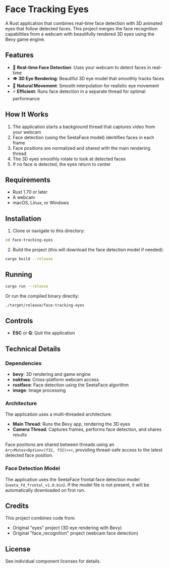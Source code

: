 # Face Tracking Eyes

A Rust application that combines real-time face detection with 3D animated eyes that follow detected faces. This project merges the face recognition capabilities from a webcam with beautifully rendered 3D eyes using the Bevy game engine.

## Features

- 🎥 **Real-time Face Detection**: Uses your webcam to detect faces in real-time
- 👁️ **3D Eye Rendering**: Beautiful 3D eye model that smoothly tracks faces
- 🎯 **Natural Movement**: Smooth interpolation for realistic eye movement
- ⚡ **Efficient**: Runs face detection in a separate thread for optimal performance

## How It Works

1. The application starts a background thread that captures video from your webcam
2. Face detection (using the SeetaFace model) identifies faces in each frame
3. Face positions are normalized and shared with the main rendering thread
4. The 3D eyes smoothly rotate to look at detected faces
5. If no face is detected, the eyes return to center

## Requirements

- Rust 1.70 or later
- A webcam
- macOS, Linux, or Windows

## Installation

1. Clone or navigate to this directory:
```bash
cd face-tracking-eyes
```

2. Build the project (this will download the face detection model if needed):
```bash
cargo build --release
```

## Running

```bash
cargo run --release
```

Or run the compiled binary directly:
```bash
./target/release/face-tracking-eyes
```

## Controls

- **ESC** or **Q**: Quit the application

## Technical Details

### Dependencies

- **bevy**: 3D rendering and game engine
- **nokhwa**: Cross-platform webcam access
- **rustface**: Face detection using the SeetaFace algorithm
- **image**: Image processing

### Architecture

The application uses a multi-threaded architecture:
- **Main Thread**: Runs the Bevy app, rendering the 3D eyes
- **Camera Thread**: Captures frames, performs face detection, and shares results

Face positions are shared between threads using an `Arc<Mutex<Option<(f32, f32)>>>`, providing thread-safe access to the latest detected face position.

### Face Detection Model

The application uses the SeetaFace frontal face detection model (`seeta_fd_frontal_v1.0.bin`). If the model file is not present, it will be automatically downloaded on first run.

## Credits

This project combines code from:
- Original "eyes" project (3D eye rendering with Bevy)
- Original "face_recognition" project (webcam face detection)

## License

See individual component licenses for details.

